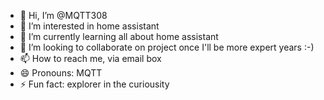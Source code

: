 - 👋 Hi, I’m @MQTT308
- 👀 I’m interested in home assistant
- 🌱 I’m currently learning all about home assistant
- 💞️ I’m looking to collaborate on project once I'll be more expert years :-)
- 📫 How to reach me, via email box
- 😄 Pronouns: MQTT
- ⚡ Fun fact: explorer in the curiousity

<!---
MQTT308/MQTT308 is a ✨ special ✨ repository because its `README.md` (this file) appears on your GitHub profile.
You can click the Preview link to take a look at your changes.
--->
